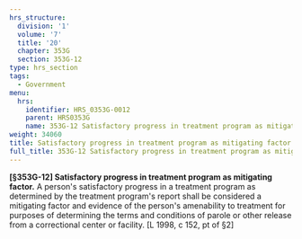 ```yaml
---
hrs_structure:
  division: '1'
  volume: '7'
  title: '20'
  chapter: 353G
  section: 353G-12
type: hrs_section
tags:
  - Government
menu:
  hrs:
    identifier: HRS_0353G-0012
    parent: HRS0353G
    name: 353G-12 Satisfactory progress in treatment program as mitigating factor
weight: 34060
title: Satisfactory progress in treatment program as mitigating factor
full_title: 353G-12 Satisfactory progress in treatment program as mitigating factor
---
```

**[§353G-12] Satisfactory progress in treatment program as mitigating factor.** A person's satisfactory progress in a treatment program as determined by the treatment program's report shall be considered a mitigating factor and evidence of the person's amenability to treatment for purposes of determining the terms and conditions of parole or other release from a correctional center or facility. [L 1998, c 152, pt of §2]